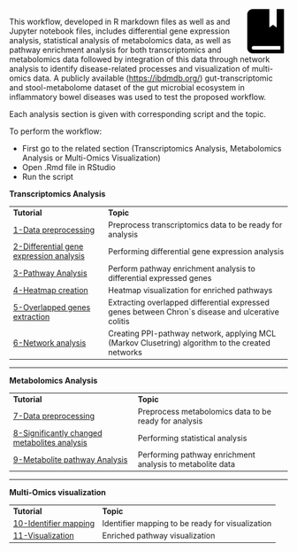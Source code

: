 <img src="../images/tutorials-icon.png" width="80" align="right"/>

This workflow, developed in R markdown files as well as and Jupyter notebook files, includes differential gene expression analysis, statistical analysis of metabolomics data, as well as pathway enrichment analysis for both transcriptomics and metabolomics data followed by integration of this data through network analysis to identify disease-related processes and visualization of multi-omics data. A publicly available (https://ibdmdb.org/) gut-transcriptomic and stool-metabolome dataset of the gut microbial ecosystem in inflammatory bowel diseases was used to test the proposed workflow.<br>

Each analysis section is given with corresponding script and the topic.<br>

To perform the workflow:<br>
* First go to the related section (Transcriptomics Analysis, Metabolomics Analysis or Multi-Omics Visualization)<br> 
* Open .Rmd file in RStudio<br>
* Run the script<br>

**Transcriptomics Analysis**
<table>
<tr>
<td><b>Tutorial</b></td><td><b>Topic</b></td>
</tr>
<tr>
<td><a href="https://github.com/BiGCAT-UM/Transcriptomics_Metabolomics_Analysis/tree/master/transcriptomics_analysis/1-data_preprocessing">1-Data preprocessing </a></td><td>Preprocess transcriptomics data to be ready for analysis</td>
</tr>
<tr>
<td><a href="https://github.com/BiGCAT-UM/Transcriptomics_Metabolomics_Analysis/tree/master/transcriptomics_analysis/2-differential_gene_expression_analysis">2-Differential gene expression analysis</a></td><td>Performing differential gene expression analysis</td>
</tr>
<tr>
<td><a href="https://github.com/BiGCAT-UM/Transcriptomics_Metabolomics_Analysis/tree/master/transcriptomics_analysis/3-pathway_analysis">3-Pathway Analysis</a></td><td>Perform pathway enrichment analysis to differential expressed genes</td>
<tr>
<td><a href="https://github.com/BiGCAT-UM/Transcriptomics_Metabolomics_Analysis/tree/master/transcriptomics_analysis/4-create_heatmap">4-Heatmap creation</a></td><td>Heatmap visualization for enriched pathways </td>
</tr>
<tr>
<td><a href="https://github.com/BiGCAT-UM/Transcriptomics_Metabolomics_Analysis/tree/master/transcriptomics_analysis/5-extract-overlapped_genes">5-Overlapped genes extraction</a></td><td>Extracting overlapped differential expressed genes between Chron`s disease and ulcerative colitis </td>
</tr>
<tr>
<td><a href="https://github.com/BiGCAT-UM/Transcriptomics_Metabolomics_Analysis/tree/master/transcriptomics_analysis/6-network_analysis">6-Network analysis</a></td><td>Creating PPI-pathway network, applying MCL (Markov Clusetring) algorithm to the created networks</td>
</tr>
</table>

***
**Metabolomics Analysis**
<table>
<tr>
<td><b>Tutorial</b></td><td><b>Topic</b></td>
</tr>
<tr>
<td><a href="https://github.com/BiGCAT-UM/Transcriptomics_Metabolomics_Analysis/tree/master/metabolomics_analysis/7-metabolite_data_preprocessing">7-Data preprocessing </a></td><td>Preprocess metabolomics data to be ready for analysis</td>
</tr>
<tr>
<td><a href="https://github.com/BiGCAT-UM/Transcriptomics_Metabolomics_Analysis/tree/master/metabolomics_analysis/8-significantly_changed_metabolites_analysis">8-Significantly changed metabolites analysis</a></td><td>Performing statistical analysis</td>
</tr>
<tr>
<td><a href="https://github.com/BiGCAT-UM/Transcriptomics_Metabolomics_Analysis/tree/master/metabolomics_analysis/9-metabolite_pathway_analysis">9-Metabolite pathway Analysis</a></td><td>Performing pathway enrichment analysis to metabolite data</td>
</tr>
</table>

***
**Multi-Omics visualization**
<table>
<tr>
<td><b>Tutorial</b></td><td><b>Topic</b></td>
</tr>
<tr>
<td><a href="https://github.com/BiGCAT-UM/Transcriptomics_Metabolomics_Analysis/tree/master/visualization_multiomics/10-identifier_mapping">10-Identifier mapping </a></td><td>Identifier mapping to be ready for visualization</td>
</tr>
<tr>
<td><a href="https://github.com/BiGCAT-UM/Transcriptomics_Metabolomics_Analysis/tree/master/visualization_multiomics/11-visualization">11-Visualization</a></td><td>Enriched pathway visualization</td>
</tr>
</table>